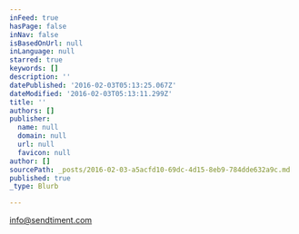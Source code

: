 ```yaml
---
inFeed: true
hasPage: false
inNav: false
isBasedOnUrl: null
inLanguage: null
starred: true
keywords: []
description: ''
datePublished: '2016-02-03T05:13:25.067Z'
dateModified: '2016-02-03T05:13:11.299Z'
title: ''
authors: []
publisher:
  name: null
  domain: null
  url: null
  favicon: null
author: []
sourcePath: _posts/2016-02-03-a5acfd10-69dc-4d15-8eb9-784dde632a9c.md
published: true
_type: Blurb

---
```

info@sendtiment.com